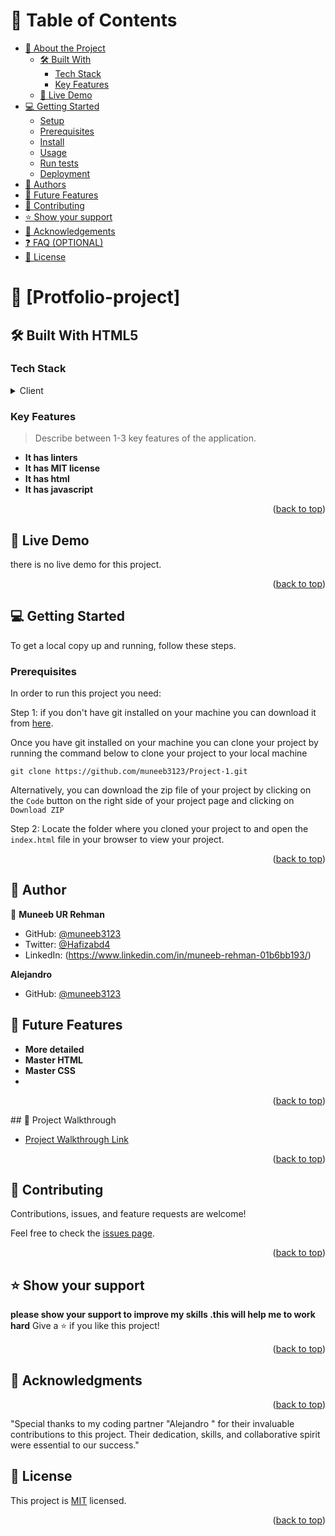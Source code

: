 <a name="readme-top"></a>

<!-- TABLE OF CONTENTS -->

# 📗 Table of Contents

- [📖 About the Project](#about-project)
  - [🛠 Built With](#built-with)
    - [Tech Stack](#tech-stack)
    - [Key Features](#key-features)
  - [🚀 Live Demo](#live-demo)
- [💻 Getting Started](#getting-started)
  - [Setup](#setup)
  - [Prerequisites](#prerequisites)
  - [Install](#install)
  - [Usage](#usage)
  - [Run tests](#run-tests)
  - [Deployment](#triangular_flag_on_post-deployment)
- [👥 Authors](#authors)
- [🔭 Future Features](#future-features)
- [🤝 Contributing](#contributing)
- [⭐️ Show your support](#support)
- [🙏 Acknowledgements](#acknowledgements)
- [❓ FAQ (OPTIONAL)](#faq)
- [📝 License](#license)

<!-- PROJECT DESCRIPTION -->

# 📖 [Protfolio-project] <a name="about-project"></a>

## 🛠 Built With <a name="visual studio">HTML5</a>

### Tech Stack <a name="tech-stack"></a>

<details>
  <summary>Client</summary>
  <ul>
    <li><a href="https://reactjs.org/">React.js</a></li>
  </ul>
</details>

<!-- Features -->

### Key Features <a name="key-features"></a>

> Describe between 1-3 key features of the application.

- **It has linters**
- **It has MIT license**
- **It has html**
- **It has javascript**

<p align="right">(<a href="#readme-top">back to top</a>)</p>

<!-- LIVE DEMO -->

## 🚀 Live Demo <a name="protfolio-project"></a>
 
there is no live demo for this project.

<p align="right">(<a href="#readme-top">back to top</a>)</p>

<!-- GETTING STARTED -->

## 💻 Getting Started <a name="getting-started"></a>

To get a local copy up and running, follow these steps.

### Prerequisites
In order to run this project you need:

Step 1: if you don't have git installed on your machine you can download it from [here](https://git-scm.com/downloads).

Once you have git installed on your machine you can clone your project by running the command below to clone your project to your local machine


`git clone https://github.com/muneeb3123/Project-1.git`

Alternatively, you can download the zip file of your project by clicking on the `Code` button on the right side of your project page and clicking on `Download ZIP`

Step 2: Locate the folder where you cloned your project to and open the `index.html` file in your browser to view your project.

<p align="right">(<a href="#readme-top">back to top</a>)</p>

<!-- AUTHORS -->

## 👥 Author <a name="authors"></a>

👤 **Muneeb UR Rehman**

- GitHub: [@muneeb3123](https://github.com/muneeb3123)
- Twitter: [@Hafizabd4](https://twitter.com/Hafizabd4)
- LinkedIn: (https://www.linkedin.com/in/muneeb-rehman-01b6bb193/)

 **Alejandro**

- GitHub: [@muneeb3123](https://github.com/VelzckC0D3)

<!-- FUTURE FEATURES -->

## 🔭 Future Features <a name="future-features"></a>
- **More detailed**
- **Master HTML**
- **Master CSS**
-

<p align="right">(<a href="#readme-top">back to top</a>)</p>
## 📼 Project Walkthrough <a name="project-walk"></a>

- [Project Walkthrough Link](https://www.loom.com/share/3361108217a04b6f87ee5e85a4bad2ea)

<p align="right">(<a href="#readme-top">back to top</a>)</p>

<!-- CONTRIBUTING -->

## 🤝 Contributing <a name="contributing"></a>

Contributions, issues, and feature requests are welcome!

Feel free to check the [issues page](../../issues/).

<p align="right">(<a href="#readme-top">back to top</a>)</p>

<!-- SUPPORT -->

## ⭐️ Show your support <a name="support"></a>
**please show your support to improve my skills .this will help me to work hard**
Give a ⭐️ if you like this project!

<p align="right">(<a href="#readme-top">back to top</a>)</p>

<!-- ACKNOWLEDGEMENTS -->

## 🙏 Acknowledgments <a name="acknowledgements"></a>

<p align="right">(<a href="#readme-top">back to top</a>)</p>
"Special thanks to my coding partner "Alejandro " for their invaluable contributions to this project. Their dedication, skills, and collaborative spirit were essential to our success."


<!-- LICENSE -->

## 📝 License <a name="license"></a>

This project is [MIT](./license.md) licensed.


<p align="right">(<a href="#readme-top">back to top</a>)</p>
